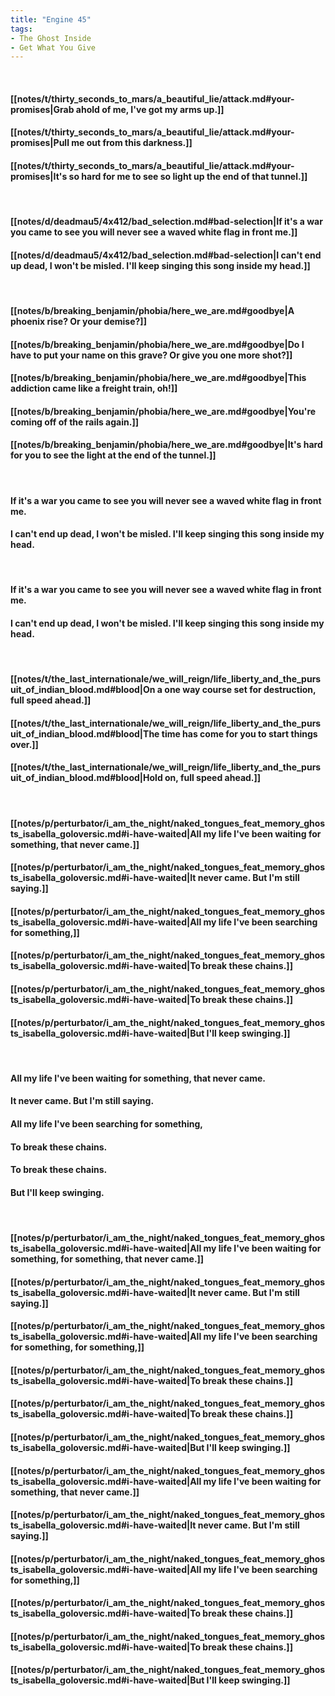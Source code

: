 ```yaml
---
title: "Engine 45"
tags:
- The Ghost Inside
- Get What You Give
---
```

&nbsp;
#### [[notes/t/thirty_seconds_to_mars/a_beautiful_lie/attack.md#your-promises|Grab ahold of me, I've got my arms up.]]
#### [[notes/t/thirty_seconds_to_mars/a_beautiful_lie/attack.md#your-promises|Pull me out from this darkness.]]
#### [[notes/t/thirty_seconds_to_mars/a_beautiful_lie/attack.md#your-promises|It's so hard for me to see so light up the end of that tunnel.]]
&nbsp;
#### [[notes/d/deadmau5/4x412/bad_selection.md#bad-selection|If it's a war you came to see you will never see a waved white flag in front me.]]
#### [[notes/d/deadmau5/4x412/bad_selection.md#bad-selection|I can't end up dead, I won't be misled. I'll keep singing this song inside my head.]]
&nbsp;
#### [[notes/b/breaking_benjamin/phobia/here_we_are.md#goodbye|A phoenix rise? Or your demise?]]
#### [[notes/b/breaking_benjamin/phobia/here_we_are.md#goodbye|Do I have to put your name on this grave? Or give you one more shot?]]
#### [[notes/b/breaking_benjamin/phobia/here_we_are.md#goodbye|This addiction came like a freight train, oh!]]
#### [[notes/b/breaking_benjamin/phobia/here_we_are.md#goodbye|You're coming off of the rails again.]]
#### [[notes/b/breaking_benjamin/phobia/here_we_are.md#goodbye|It's hard for you to see the light at the end of the tunnel.]]
&nbsp;
#### If it's a war you came to see you will never see a waved white flag in front me.
#### I can't end up dead, I won't be misled. I'll keep singing this song inside my head.
&nbsp;
#### If it's a war you came to see you will never see a waved white flag in front me.
#### I can't end up dead, I won't be misled. I'll keep singing this song inside my head.
&nbsp;
#### [[notes/t/the_last_internationale/we_will_reign/life_liberty_and_the_pursuit_of_indian_blood.md#blood|On a one way course set for destruction, full speed ahead.]]
#### [[notes/t/the_last_internationale/we_will_reign/life_liberty_and_the_pursuit_of_indian_blood.md#blood|The time has come for you to start things over.]]
#### [[notes/t/the_last_internationale/we_will_reign/life_liberty_and_the_pursuit_of_indian_blood.md#blood|Hold on, full speed ahead.]]
&nbsp;
#### [[notes/p/perturbator/i_am_the_night/naked_tongues_feat_memory_ghosts_isabella_goloversic.md#i-have-waited|All my life I've been waiting for something, that never came.]]
#### [[notes/p/perturbator/i_am_the_night/naked_tongues_feat_memory_ghosts_isabella_goloversic.md#i-have-waited|It never came. But I'm still saying.]]
#### [[notes/p/perturbator/i_am_the_night/naked_tongues_feat_memory_ghosts_isabella_goloversic.md#i-have-waited|All my life I've been searching for something,]]
#### [[notes/p/perturbator/i_am_the_night/naked_tongues_feat_memory_ghosts_isabella_goloversic.md#i-have-waited|To break these chains.]]
#### [[notes/p/perturbator/i_am_the_night/naked_tongues_feat_memory_ghosts_isabella_goloversic.md#i-have-waited|To break these chains.]]
#### [[notes/p/perturbator/i_am_the_night/naked_tongues_feat_memory_ghosts_isabella_goloversic.md#i-have-waited|But I'll keep swinging.]]
&nbsp;
#### All my life I've been waiting for something, that never came.
#### It never came. But I'm still saying.
#### All my life I've been searching for something,
#### To break these chains.
#### To break these chains.
#### But I'll keep swinging.
&nbsp;
#### [[notes/p/perturbator/i_am_the_night/naked_tongues_feat_memory_ghosts_isabella_goloversic.md#i-have-waited|All my life I've been waiting for something, for something, that never came.]]
#### [[notes/p/perturbator/i_am_the_night/naked_tongues_feat_memory_ghosts_isabella_goloversic.md#i-have-waited|It never came. But I'm still saying.]]
#### [[notes/p/perturbator/i_am_the_night/naked_tongues_feat_memory_ghosts_isabella_goloversic.md#i-have-waited|All my life I've been searching for something, for something,]]
#### [[notes/p/perturbator/i_am_the_night/naked_tongues_feat_memory_ghosts_isabella_goloversic.md#i-have-waited|To break these chains.]]
#### [[notes/p/perturbator/i_am_the_night/naked_tongues_feat_memory_ghosts_isabella_goloversic.md#i-have-waited|To break these chains.]]
#### [[notes/p/perturbator/i_am_the_night/naked_tongues_feat_memory_ghosts_isabella_goloversic.md#i-have-waited|But I'll keep swinging.]]
#### [[notes/p/perturbator/i_am_the_night/naked_tongues_feat_memory_ghosts_isabella_goloversic.md#i-have-waited|All my life I've been waiting for something, that never came.]]
#### [[notes/p/perturbator/i_am_the_night/naked_tongues_feat_memory_ghosts_isabella_goloversic.md#i-have-waited|It never came. But I'm still saying.]]
#### [[notes/p/perturbator/i_am_the_night/naked_tongues_feat_memory_ghosts_isabella_goloversic.md#i-have-waited|All my life I've been searching for something,]]
#### [[notes/p/perturbator/i_am_the_night/naked_tongues_feat_memory_ghosts_isabella_goloversic.md#i-have-waited|To break these chains.]]
#### [[notes/p/perturbator/i_am_the_night/naked_tongues_feat_memory_ghosts_isabella_goloversic.md#i-have-waited|To break these chains.]]
#### [[notes/p/perturbator/i_am_the_night/naked_tongues_feat_memory_ghosts_isabella_goloversic.md#i-have-waited|But I'll keep swinging.]]
